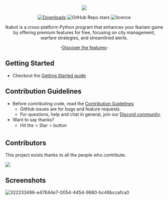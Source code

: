 <div align="center">
<img src="https://github.com/Ikabot-Collective/ikabot/assets/54487782/96f36fff-fac3-4c6f-aeae-db6ef0ddcc6b.png">

[![Downloads](https://static.pepy.tech/badge/ikabot)](https://pepy.tech/project/ikabot) ![GitHub Repo stars](https://img.shields.io/github/stars/Ikabot-Collective/ikabot?style=flat) ![licence](https://img.shields.io/github/license/Ikabot-Collective/ikabot?style=flat)

Ikabot is a cross-platform Python program that enhances your Ikariam game by offering premium features for free, focusing on city management, warfare strategies, and streamlined alerts.

-[Discover the features](https://github.com/Ikabot-Collective/ikabot/wiki/Features)- 
</div>

## Getting Started
- Checkout the [Getting Started guide](https://github.com/Ikabot-Collective/ikabot/wiki/Getting-Started)

## Contribution Guidelines

- Before contributing code, read the [Contribution Guidelines](.github/CONTRIBUTING.md)
  - GitHub issues are for bugs and feature requests.
  - For questions, help and chat in general, join our [Discord community](https://discord.gg/3hyxPRj).
- Want to say thanks?
  - Hit the :star: Star :star: button

## Contributors

This project exists thanks to all the people who contribute.

<a href="https://github.com/Ikabot-Collective/ikabot/graphs/contributors">
  <img src="https://contrib.rocks/image?repo=Ikabot-Collective/ikabot" />
</a>

## Screenshots

![322233496-e47844e7-0054-445d-9680-bc46bccafca0](https://github.com/Ikabot-Collective/ikabot/assets/54487782/400a0c39-6c37-46ac-91d0-042dfdbdc308)


